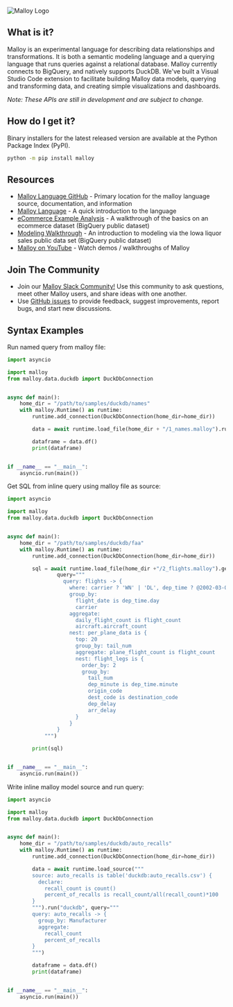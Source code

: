 ![Malloy Logo](https://raw.githubusercontent.com/malloydata/malloy-py/main/assets/malloy_horizontal_white_space.png)

## What is it?

Malloy is an experimental language for describing data relationships and transformations. It is both a semantic modeling language and a querying language that runs queries against a relational database. Malloy currently connects to BigQuery, and natively supports DuckDB. We've built a Visual Studio Code extension to facilitate building Malloy data models, querying and transforming data, and creating simple visualizations and dashboards.

*Note: These APIs are still in development and are subject to change.*

## How do I get it?

Binary installers for the latest released version are available at the Python Package Index (PyPI).

```sh
python -m pip install malloy
```

## Resources
- [Malloy Language GitHub](https://github.com/looker-open-source/malloy/) - Primary location for the malloy language source, documentation, and information
- [Malloy Language](https://looker-open-source.github.io/malloy/documentation/language/basic.html) - A quick introduction to the language
- [eCommerce Example Analysis](https://looker-open-source.github.io/malloy/documentation/examples/ecommerce.html) - A walkthrough of the basics on an ecommerce dataset (BigQuery public dataset)
- [Modeling Walkthrough](https://looker-open-source.github.io/malloy/documentation/examples/iowa/iowa.html) - An introduction to modeling via the Iowa liquor sales public data set (BigQuery public dataset)
- [Malloy on YouTube](https://www.youtube.com/channel/UCfN2td1dzf-fKmVtaDjacsg) - Watch demos / walkthroughs of Malloy

## Join The Community

- Join our [Malloy Slack Community!](https://join.slack.com/t/malloy-community/shared_invite/zt-upi18gic-W2saeFu~VfaVM1~HIerJ7w) Use this community to ask questions, meet other Malloy users, and share ideas with one another.
- Use [GitHub issues](https://github.com/looker-open-source/malloy/issues) to provide feedback, suggest improvements, report bugs, and start new discussions.

## Syntax Examples

Run named query from malloy file:

```python
import asyncio

import malloy
from malloy.data.duckdb import DuckDbConnection


async def main():
    home_dir = "/path/to/samples/duckdb/names"
    with malloy.Runtime() as runtime:
        runtime.add_connection(DuckDbConnection(home_dir=home_dir))

        data = await runtime.load_file(home_dir + "/1_names.malloy").run("duckdb", named_query="j_names")

        dataframe = data.df()
        print(dataframe)


if __name__ == "__main__":
    asyncio.run(main())


```

Get SQL from inline query using malloy file as source:

```python
import asyncio

import malloy
from malloy.data.duckdb import DuckDbConnection


async def main():
    home_dir = "/path/to/samples/duckdb/faa"
    with malloy.Runtime() as runtime:
        runtime.add_connection(DuckDbConnection(home_dir=home_dir))

        sql = await runtime.load_file(home_dir +"/2_flights.malloy").get_sql(
                query="""
                  query: flights -> {
                    where: carrier ? 'WN' | 'DL', dep_time ? @2002-03-03 
                    group_by: 
                      flight_date is dep_time.day
                      carrier
                    aggregate: 
                      daily_flight_count is flight_count
                      aircraft.aircraft_count
                    nest: per_plane_data is {
                      top: 20
                      group_by: tail_num
                      aggregate: plane_flight_count is flight_count
                      nest: flight_legs is {
                        order_by: 2
                        group_by:
                          tail_num
                          dep_minute is dep_time.minute
                          origin_code
                          dest_code is destination_code
                          dep_delay
                          arr_delay
                      }
                    }
                }
            """)

        print(sql)


if __name__ == "__main__":
    asyncio.run(main())

```

Write inline malloy model source and run query:

```python
import asyncio

import malloy
from malloy.data.duckdb import DuckDbConnection


async def main():
    home_dir = "/path/to/samples/duckdb/auto_recalls"
    with malloy.Runtime() as runtime:
        runtime.add_connection(DuckDbConnection(home_dir=home_dir))

        data = await runtime.load_source("""
        source: auto_recalls is table('duckdb:auto_recalls.csv') {
          declare:
            recall_count is count()
            percent_of_recalls is recall_count/all(recall_count)*100
        }
        """).run("duckdb", query="""
        query: auto_recalls -> {
          group_by: Manufacturer
          aggregate:
            recall_count
            percent_of_recalls
        }
        """)

        dataframe = data.df()
        print(dataframe)


if __name__ == "__main__":
    asyncio.run(main())

```
